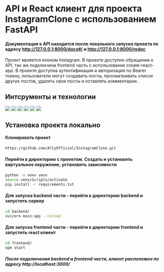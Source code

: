 # API и React клиент для проекта InstagramClone с использованием FastAPI

#### Документация к API находится после локального запуска проекта по адресу http://127.0.0.1:8000/docs#/ и http://127.0.0.1:8000/redoc

Проект является клоном Instagram. В проекте доступно обращение к API, так же подключена frontend часть с использование create-react-app. В проекте доступна аутентификация и авторизация по Bearer токену, пользователи могут создавать посты, просматривать список других постов, удалять свои посты и оставлять комментарии.

## Интсрументы и технологии
![](https://img.shields.io/badge/python-3.11-blue)
![](https://img.shields.io/badge/FastAPI-0.88-green)
![](https://img.shields.io/badge/uvicorn-0.20-yellow)
![](https://img.shields.io/badge/SQLAlchemy-1.4-orange)
![](https://img.shields.io/badge/npm-7.21.0-blueviolet)
![](https://img.shields.io/badge/create--react--app-5.0.1-critical)


## Установка проекта локально
#### Клонировать проект 
```sh
https://github.com/AltyOfficial/InstagramClone.git
```
#### Перейти в директорию с проектом. Создать и установить виртуальное окружение, установить зависимости
```sh
python -m venv venv
source venv/Scripts/activate
pip install -r requirements.txt
```
#### Для запуска backend части - перейти в директорию backend и запустить сервер
```sh
cd backend/
uvicorn main:app --reload
```

#### Для запуска frontend части - перейти в директорию frontend и запустить react клиент
```sh
cd frontend/
npm start
```

##### После подключения backend и frontend части, клиент расположен по адресу http://localhost:3000/
